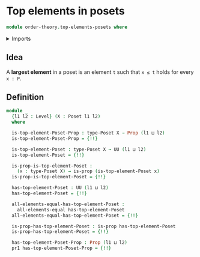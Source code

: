 # Top elements in posets

```agda
module order-theory.top-elements-posets where
```

<details><summary>Imports</summary>

```agda
open import foundation.dependent-pair-types
open import foundation.propositions
open import foundation.subtypes
open import foundation.universe-levels

open import order-theory.posets
open import order-theory.top-elements-preorders
```

</details>

## Idea

A **largest element** in a poset is an element `t` such that `x ≤ t` holds for
every `x : P`.

## Definition

```agda
module _
  {l1 l2 : Level} (X : Poset l1 l2)
  where

  is-top-element-Poset-Prop : type-Poset X → Prop (l1 ⊔ l2)
  is-top-element-Poset-Prop = {!!}

  is-top-element-Poset : type-Poset X → UU (l1 ⊔ l2)
  is-top-element-Poset = {!!}

  is-prop-is-top-element-Poset :
    (x : type-Poset X) → is-prop (is-top-element-Poset x)
  is-prop-is-top-element-Poset = {!!}

  has-top-element-Poset : UU (l1 ⊔ l2)
  has-top-element-Poset = {!!}

  all-elements-equal-has-top-element-Poset :
    all-elements-equal has-top-element-Poset
  all-elements-equal-has-top-element-Poset = {!!}

  is-prop-has-top-element-Poset : is-prop has-top-element-Poset
  is-prop-has-top-element-Poset = {!!}

  has-top-element-Poset-Prop : Prop (l1 ⊔ l2)
  pr1 has-top-element-Poset-Prop = {!!}
```
